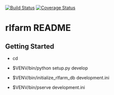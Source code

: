 [![Build Status](https://travis-ci.org/wwitzel3/rlfarm.svg?branch=master)](https://travis-ci.org/wwitzel3/rlfarm) [![Coverage Status](https://coveralls.io/repos/github/wwitzel3/rlfarm/badge.svg?branch=master)](https://coveralls.io/github/wwitzel3/rlfarm?branch=master)

rlfarm README
==================

Getting Started
---------------

- cd <directory containing this file>

- $VENV/bin/python setup.py develop

- $VENV/bin/initialize_rlfarm_db development.ini

- $VENV/bin/pserve development.ini

